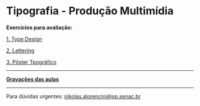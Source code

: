 # Tipografia - Produção Multimídia

<!-- ### Plano de Ensino

[Plano de Ensino](petipo.md) -->

**Exercícios para avaliação:**

[1. Type Design](typedesign.md)

[2. Lettering](lettering.md)

[3. Pôster Tpográfico](poster.md)

-----

**[Gravações das aulas](gravacoes.md)**

-----

Para dúvidas urgentes: nikolas.alorencini@sp.senac.br